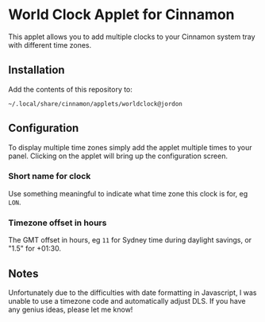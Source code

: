 World Clock Applet for Cinnamon
===============================
This applet allows you to add multiple clocks to your Cinnamon system tray with different time zones.

Installation
------------
Add the contents of this repository to:
	
	~/.local/share/cinnamon/applets/worldclock@jordon

Configuration
-------------
To display multiple time zones simply add the applet multiple times to your panel. Clicking on the applet will bring up
the configuration screen.

### Short name for clock
Use something meaningful to indicate what time zone this clock is for, eg `LON`.

### Timezone offset in hours
The GMT offset in hours, eg `11` for Sydney time during daylight savings, or "1.5" for +01:30.

Notes
-----
Unfortunately due to the difficulties with date formatting in Javascript, I was unable to use a timezone code and 
automatically adjust DLS. If you have any genius ideas, please let me know!

